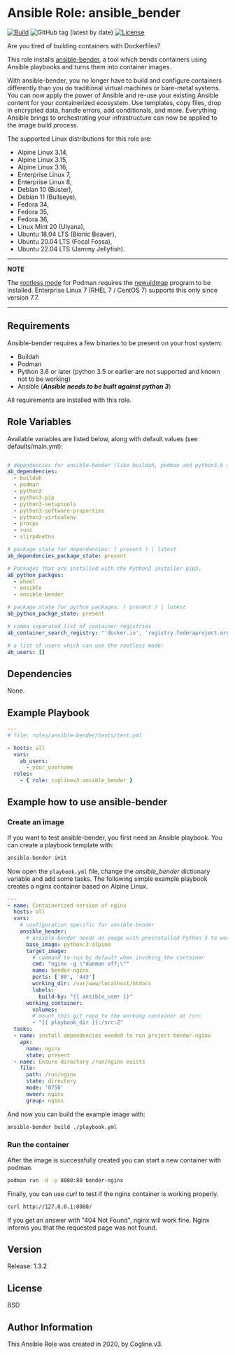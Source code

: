 # Ansible Role: ansible_bender

[![Build](https://github.com/coglinev3/ansible-role-ansible_bender/actions/workflows/build.yml/badge.svg)](https://github.com/coglinev3/ansible-role-ansible_bender/actions/workflows/build.yml) ![GitHub tag (latest by date)](https://img.shields.io/github/v/tag/coglinev3/ansible-role-ansible_bender) [![License](https://img.shields.io/badge/License-BSD%203--Clause-blue.svg)](https://raw.githubusercontent.com/coglinev3/ansible-role-ansible_bender/master/LICENSE)

Are you tired of building containers with Dockerfiles?

This role installs [ansible-bender](https://github.com/ansible-community/ansible-bender), a tool which bends containers using Ansible playbooks and turns them into container images.

With ansible-bender, you no longer have to build and configure containers
differently than you do traditional virtual machines or bare-metal systems.
You can now apply the power of Ansible and re-use your existing Ansible
content for your containerized ecosystem. Use templates, copy files, drop in
encrypted data, handle errors, add conditionals, and more. Everything Ansible
brings to orchestrating your infrastructure can now be applied to the image
build process.

The supported Linux distributions for this role are:
* Alpine Linux 3.14,
* Alpine Linux 3.15,
* Alpine Linux 3.16,
* Enterprise Linux 7,
* Enterprise Linux 8, 
* Debian 10 (Buster),
* Debian 11 (Bullseye),
* Fedora 34,
* Fedora 35,
* Fedora 36,
* Linux Mint 20 (Ulyana),
* Ubuntu 18.04 LTS (Bionic Beaver),
* Ubuntu 20.04 LTS (Focal Fossa),
* Ubuntu 22.04 LTS (Jammy Jellyfish).


---
**ΝOTE**

The [rootless mode](https://github.com/containers/libpod/blob/master/README.md#rootless) for Podman requires the [newuidmap](https://github.com/containers/libpod/blob/master/troubleshooting.md#9-newuidmap-missing-when-running-rootless-podman-commands) program to be installed. Enterprise Linux 7 (RHEL 7 / CentOS 7) supports this only since version 7.7.

---


## Requirements

Ansible-bender requires a few binaries to be present on your host system:

* Buildah
* Podman
* Python 3.6 or later (python 3.5 or earlier are not supported and known not to be working)
* Ansible (***Ansible needs to be built against python 3***)

All requirements are installed with this role.

## Role Variables

Available variables are listed below, along with default values (see defaults/main.yml):

```yml

# dependencies for ansible-bender (like buildah, podman and python3.6 or higher)
ab_dependencies:
  - buildah
  - podman
  - python3
  - python3-pip
  - python3-setuptools
  - python3-software-properties
  - python3-virtualenv
  - procps
  - runc
  - slirp4netns

# package state for dependencies: ( present ) | latest 
ab_dependencies_package_state: present

# Packages that are installed with the Python3 installer pip3.
ab_python_packges:
  - wheel
  - ansible
  - ansible-bender

# package state for python packages: ( present ) | latest
ab_python_packge_state: present

# comma separated list of container registries
ab_container_search_registry: "'docker.io', 'registry.fedoraproject.org', 'quay.io', 'registry.access.redhat.com', 'registry.centos.org'"

# a list of users which can use the rootless mode:
ab_users: []
```

## Dependencies

None.

## Example Playbook

```yml
---
# file: roles/ansible-bender/tests/test.yml

- hosts: all
  vars:
    ab_users:
      - your_username
  roles:
    - { role: coglinev3.ansible_bender }
```

## Example how to use ansible-bender

### Create an image

If you want to test ansible-bender, you first need an Ansible playbook. You can create a playbook template with:

```sh
ansible-bender init
```

Now open the `playbook.yml` file, change the *ansible_bender* dictionary variable and add some tasks. The following simple example playbook creates a nginx container based on Alpine Linux.

```yml
---
- name: Containerized version of nginx
  hosts: all
  vars:
    # configuration specific for ansible-bender
    ansible_bender:
      # ansible-bender needs an image with preinstalled Python 3 to work
      base_image: python:3-alpine
      target_image:
        # command to run by default when invoking the container
        cmd: "nginx -g \"daemon off;\""
        name: bender-nginx
        ports: ['80', '443']
        working_dir: /var/www/localhost/htdocs
        labels:
          build-by: "{{ ansible_user }}"
      working_container:
        volumes:
        # mount this git repo to the working container at /src
        - "{{ playbook_dir }}:/src:Z"
  tasks:
  - name: install dependencies needed to run project bender-nginx
    apk:
      name: nginx
      state: present
  - name: Ensure directory /run/nginx exists
    file:
      path: /run/nginx
      state: directory
      mode: '0750'
      owner: nginx
      group: nginx
```

And now you can build the example image with:

```sh
ansible-bender build ./playbook.yml
```

### Run the container

After the image is successfully created you can start a new container with
podman.

```sh
podman run -d -p 8080:80 bender-nginx
```

Finally, you can use *curl* to test if the nginx container is working properly.

```sh
curl http://127.0.0.1:8080/ 
```

If you get an answer with "404 Not Found", nginx will work fine. Nginx informs you that the requested page was not found.

## Version

Release: 1.3.2

## License

BSD

## Author Information

This Ansible Role was created in 2020, by Cogline.v3.
